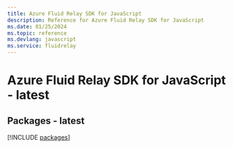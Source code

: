 ```yaml
---
title: Azure Fluid Relay SDK for JavaScript
description: Reference for Azure Fluid Relay SDK for JavaScript
ms.date: 01/25/2024
ms.topic: reference
ms.devlang: javascript
ms.service: fluidrelay
---
```

# Azure Fluid Relay SDK for JavaScript - latest
## Packages - latest
[!INCLUDE [packages](fluid-relay-index.md)]